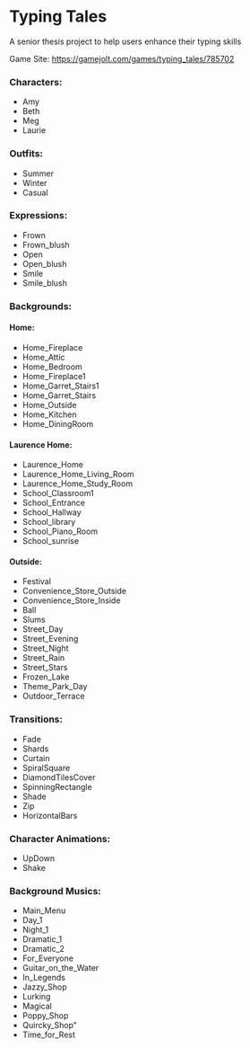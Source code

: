 # Typing Tales
A senior thesis project to help users enhance their typing skills

Game Site: https://gamejolt.com/games/typing_tales/785702

### Characters:
- Amy
- Beth
- Meg
- Laurie

### Outfits:
- Summer
- Winter
- Casual

### Expressions:
- Frown
- Frown_blush
- Open
- Open_blush
- Smile
- Smile_blush

### Backgrounds:
#### Home:
- Home_Fireplace
- Home_Attic
- Home_Bedroom
- Home_Fireplace1
- Home_Garret_Stairs1
- Home_Garret_Stairs
- Home_Outside
- Home_Kitchen
- Home_DiningRoom
#### Laurence Home:
- Laurence_Home
- Laurence_Home_Living_Room
- Laurence_Home_Study_Room
- School_Classroom1
- School_Entrance
- School_Hallway
- School_library
- School_Piano_Room
- School_sunrise
#### Outside:
- Festival
- Convenience_Store_Outside
- Convenience_Store_Inside
- Ball
- Slums
- Street_Day
- Street_Evening
- Street_Night
- Street_Rain
- Street_Stars
- Frozen_Lake
- Theme_Park_Day
- Outdoor_Terrace

### Transitions: 
- Fade
- Shards
- Curtain
- SpiralSquare
- DiamondTilesCover
- SpinningRectangle
- Shade
- Zip
- HorizontalBars

### Character Animations:
- UpDown
- Shake

### Background Musics:
- Main_Menu
- Day_1
- Night_1
- Dramatic_1
- Dramatic_2
- For_Everyone
- Guitar_on_the_Water
- In_Legends
- Jazzy_Shop
- Lurking
- Magical
- Poppy_Shop
- Quircky_Shop"
- Time_for_Rest
